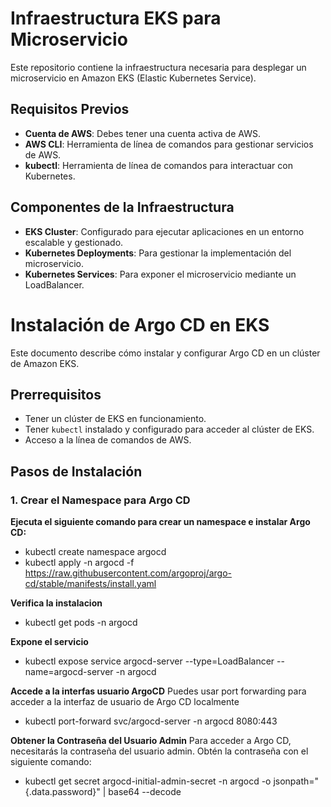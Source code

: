 # Infraestructura EKS para Microservicio

Este repositorio contiene la infraestructura necesaria para desplegar un microservicio en Amazon EKS (Elastic Kubernetes Service).

## Requisitos Previos

- **Cuenta de AWS**: Debes tener una cuenta activa de AWS.
- **AWS CLI**: Herramienta de línea de comandos para gestionar servicios de AWS.
- **kubectl**: Herramienta de línea de comandos para interactuar con Kubernetes.

## Componentes de la Infraestructura

- **EKS Cluster**: Configurado para ejecutar aplicaciones en un entorno escalable y gestionado.
- **Kubernetes Deployments**: Para gestionar la implementación del microservicio.
- **Kubernetes Services**: Para exponer el microservicio mediante un LoadBalancer.

# Instalación de Argo CD en EKS

Este documento describe cómo instalar y configurar Argo CD en un clúster de Amazon EKS.

## Prerrequisitos

- Tener un clúster de EKS en funcionamiento.
- Tener `kubectl` instalado y configurado para acceder al clúster de EKS.
- Acceso a la línea de comandos de AWS.

## Pasos de Instalación

### 1. Crear el Namespace para Argo CD

**Ejecuta el siguiente comando para crear un namespace e instalar Argo CD:**

- kubectl create namespace argocd
- kubectl apply -n argocd -f https://raw.githubusercontent.com/argoproj/argo-cd/stable/manifests/install.yaml

**Verifica la instalacion**

- kubectl get pods -n argocd

**Expone el servicio**

- kubectl expose service argocd-server --type=LoadBalancer --name=argocd-server -n argocd

**Accede a la interfas usuario ArgoCD**
Puedes usar port forwarding para acceder a la interfaz de usuario de Argo CD localmente
- kubectl port-forward svc/argocd-server -n argocd 8080:443

**Obtener la Contraseña del Usuario Admin**
Para acceder a Argo CD, necesitarás la contraseña del usuario admin. Obtén la contraseña con el siguiente comando:
- kubectl get secret argocd-initial-admin-secret -n argocd -o jsonpath="{.data.password}" | base64 --decode


